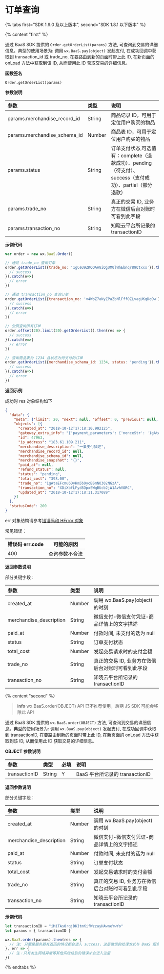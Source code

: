 <!-- ex_nonav -->

# 订单查询


{% tabs first="SDK 1.9.0 及以上版本", second="SDK 1.8.1 以下版本" %}

{% content "first" %}

通过 BaaS SDK 提供的 `Order.getOrderList(params)` 方法, 可查询到交易的详细信息。典型的使用场景为: 调用 `wx.BaaS.pay(object)` 发起支付, 在成功回调中获取到 transaction_id 或 trade_no, 在要路由到新的页面时带上此 ID, 在新页面的 onLoad 方法中获取到该 ID, 从而使用此 ID 获取交易的详细信息。

**函数签名**

`Order.getOrderList(params)`

**参数说明**

| 参数                           | 类型    | 说明 |
| :------------------------------| :----- | :-- |
| params.merchandise_record_id   | String | 商品记录 ID，可用于定位用户购买的物品 |
| params.merchandise_schema_id   | Number | 商品表 ID，可用于定位用户购买的物品 |
| params.status                  | String | 订单支付状态,可选值有：complete（退款成功）、pending（待支付）、success（支付成功）、partial（部分退款） |
| params.trade_no                | String | 真正的交易 ID, 业务方在微信后台对账时可看到此字段 |
| params.transaction_no          | String | 知晓云平台所记录的 transactionID |

**示例代码**
```js
var order = new wx.BaaS.Order()

// 通过 trade_no 查询订单
order.getOrderList({trade_no: '1gCeU9ZKQQAA8iQgUM0lWhEbnqr89Qtxxx'}).then(res => {
  // success
}).catch(e=>{
  // error
})

// 通过 transaction_no 查询订单
order.getOrderList({transaction_no: 'v4WoZ7aNyZPaZbNlFffOZLvagUKqDcOw'}).then(res => {
  // success
}).catch(e=>{
  // error
})

// 分页查询所有订单
order.offset(20).limit(20).getOrderList().then(res => {
  // success
}).catch(e=>{
  // error
})

// 查询商品表为 1234 且状态为待支付的订单
order.getOrderList({merchandise_schema_id: 1234, status: 'pending'}).then(res => {
  // success
}).catch(e=>{
  // error
})
```

**返回示例**

成功时 res 对象结构如下

```json
{
  "data": {
    "meta": {"limit": 20, "next": null, "offset": 0, "previous": null, "total_count": 1},
    "objects": [{
      "created_at": "2018-10-12T17:18:10.992125",
      "gateway_extra_info": "{'payment_parameters': {'nonceStr': '1gAtaFdVpelLBqH1iNu6Drny159aN7CL', 'timeStamp': '1539335891', 'appId': 'xxxxxxxxx', 'signType': 'MD5', 'paySign': '9A9277CEDBE9A47B5A0E4CD664E3A6E9', 'package': 'prepay_id=wx121718113084277cb388281e2112421151'}}",
      "id": 47963,
      "ip_address": "183.61.109.211",
      "merchandise_description": "一条支付描述",
      "merchandise_record_id": null,
      "merchandise_schema_id": null,
      "merchandise_snapshot": "{}",
      "paid_at": null,
      "refund_status": null,
      "status": "pending",
      "total_cost": "398.00",
      "trade_no": "1gAtaEFcmu6DyHm5b0ycBSmNO302NGzA",
      "transaction_no": "XDiXbfLFyd8DpxSWqBUcb2jW1AvhVORC",
      "updated_at": "2018-10-12T17:18:11.317089"
    }]
  },
  "statusCode": 200
}
```

err 对象结构请参考[错误码和 HError 对象](/js-sdk/error-code.md)

常见错误：

| 错误码 err.code | 可能的原因       |
|----------------|------------------|
| 400            |  查询参数不合法    |


**返回参数说明**

部分关键字段：

| 参数                    | 类型    | 说明 |
| :---------------------- | :----- | :-- |
| created_at              | Number | 调用 wx.BaaS.pay(object) 的时刻 |
| merchandise_description | String | 微信支付-微信支付凭证-商品详情上的文字描述 |
| paid_at                 | Number | 付款时间, 未支付的话为 null |
| status                  | String | 订单支付状态 |
| total_cost              | Number | 发起交易请求时的支付金额 |
| trade_no                | String | 真正的交易 ID, 业务方在微信后台对账时可看到此字段 |
| transaction_no          | String | 知晓云平台所记录的 transactionID |

{% content "second" %}

> **info**
> wx.BaaS.order(OBJECT) API 已不推荐使用，后期 JS SDK 可能会移除此 API

通过 BaaS SDK 提供的 `wx.BaaS.order(OBJECT)` 方法, 可查询到交易的详细信息。典型的使用场景为: 调用 `wx.BaaS.pay(object)` 发起支付, 在成功回调中获取到 transactionID, 在要路由到新的页面时带上此 ID, 在新页面的 onLoad 方法中获取到该 ID, 从而使用此 ID 获取交易的详细信息。

**OBJECT 参数说明**

| 参数          | 类型    | 必填 | 说明 |
| :------------ | :----- | :-- | :-- |
| transactionID | String |  Y  | BaaS 平台所记录的 transactionID |

**返回参数说明**

部分关键字段：

| 参数                    | 类型    | 说明 |
| :---------------------- | :----- | :-- |
| created_at              | Number | 调用 wx.BaaS.pay(object) 的时刻 |
| merchandise_description | String | 微信支付-微信支付凭证-商品详情上的文字描述 |
| paid_at                 | Number | 付款时间, 未支付的话为 null |
| status                  | String | 订单支付状态 |
| total_cost              | Number | 发起交易请求时的支付金额 |
| trade_no                | String | 真正的交易 ID, 业务方在微信后台对账时可看到此字段 |
| transaction_no          | String | 知晓云平台所记录的 transactionID |

**示例代码**

```js
let transactionID = "iMiTAsOrgjDKItmKifWzzayHAwneYwYo"
let params = { transactionID }

wx.BaaS.order(params).then(res => {
  // 注: 只要是服务器有返回的情况都会进入 success，这是微信的处理方式与 BaaS 服务(器)无关
}, err => {
  // 注：只有发生网络异常等其他系统级别的错误才会进入这里
})
```
{% endtabs %}

